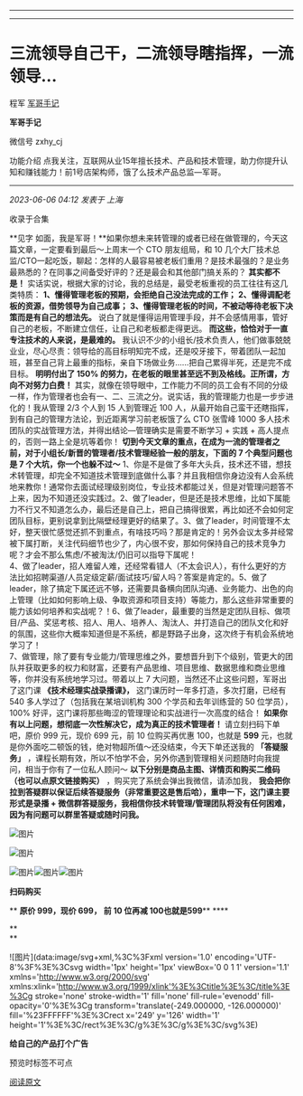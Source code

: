 ----------------------------------------
----------------------------------------
#  三流领导自己干，二流领导瞎指挥，一流领导...

程军  [ 军哥手记 ](javascript:void\(0\);)

**军哥手记** ![]()

微信号 zxhy_cj

功能介绍 点我关注，互联网从业15年擅长技术、产品和技术管理，助力你提升认知和赚钱能力！前1号店架构师，饿了么技术产品总监—军哥。

____

_2023-06-06 04:12_ _发表于 上海_

收录于合集

**见字 如面，我是军哥！**如果你想未来转管理的或者已经在做管理的，今天这篇文章，一定要看到最后～上周末一个 CTO 朋友组局，和 10
几个大厂技术总监/CTO一起吃饭，聊起：怎样的人最容易被老板们重用？是技术最强的？是业务最熟悉的？在同事之间备受好评的？还是最会和其他部门搞关系的？
**其实都不是！** 实话实说，根据大家的讨论，我的总结是，最受老板重视的员工往往有这几类特质： **1、懂得管理老板的预期，会拒绝自己没法完成的工作；**
**2、懂得调配老板的资源，借势领导为自己成事；** **3、懂得管理老板的时间，不被动等待老板下决策而是有自己的想法先。**
说白了就是懂得运用管理手段，并不会感情用事，管好自己的老板，不断建立信任，让自己和老板都走得更远。 **而这些，恰恰对于一直专注技术的人来说，是最难的。**
我认识不少的小组长/技术负责人，他们做事兢兢业业，尽心尽责：领导给的高目标明知完不成，还是咬牙接下，带着团队一起加班，甚至自己背上最重的指标，亲自下场做业务......把自己累得半死，还是完不成目标。
**明明付出了 150% 的努力，在老板的眼里甚至远不到及格线。正所谓，方向不对努力白费！**
其实，就像在领导眼中，工作能力不同的员工会有不同的分级一样，作为管理者也会有一、二、三流之分。说实话，我的管理能力也是一步步进化的！我从管理 2/3 个人到
15 人到管理近 100 人，从最开始自己蛮干还瞎指挥，到有自己的管理方法论，到近距离学习前老板饿了么 CTO 张雪峰 1000
多人技术团队的实战管理方法，并得出结论—管理确实是需要不断学习 + 实践 + 高人提点的，否则一路上全是坑等着你！
**切到今天文章的重点，在成为一流的管理者之前，对于小组长/新晋的管理者/技术管理经验一般的朋友，下面的 7 个典型问题也是 7
个大坑，你一个也躲不过～**
1、你是不是做了多年大头兵，技术还不错，想技术转管理，却完全不知道技术管理到底做什么事？并且我相信你身边没有人会系统地来教你！通常你去面试经理级别岗位，专业技术都能过关，但是对管理问题答不上来，因为不知道还没实践过。2、做了leader，但是还是技术思维，比如下属能力不行又不知道怎么办，最后还是自己上，把自己搞得很累，再比如还不会如何定团队目标，更别说拿到比隔壁经理更好的结果了。3、做了leader，时间管理不太好，整天很忙感觉还抓不到重点，有啥技巧吗？那是肯定的！另外会议太多并经常被下属打断，关注代码细节也少了，内心很不安，那如何保持自己的技术竞争力呢？才会不那么焦虑/不被淘汰/仍旧可以指导下属呢！  
4、做了leader，招人难留人难，还经常看错人（不太会识人），有什么更好的方法比如招聘渠道/人员定级定薪/面试技巧/留人吗？答案是肯定的。5、做了leader，除了搞定下属还远不够，还需要具备横向团队沟通、业务能力、出色的向上管理（比如如何影响上级、争取资源和项目支持）等能力，那么这些非常重要的能力该如何培养和实战呢？！6、做了leader，最重要的当然是定团队目标、做项目/产品、奖惩考核、招人、用人、培养人、淘汰人、并打造自己的团队文化和好的氛围，这些你大概率知道但是不系统，都是野路子出身，这次终于有机会系统地学习了！  
7、做管理，除了要有专业能力/管理思维之外，要想晋升到下个级别，管更大的团队并获取更多的权力和财富，还要有产品思维、项目思维、数据思维和商业思维等，你并没有系统地学习过。带着以上
7 大问题，当然还不止这些问题，军哥出了这门课 **《技术经理实战录播课》，** 这门课历时一年多打造，多次打磨，已经有 540
多人学过了（包括我在某培训机构 300 个学员和去年训练营的 50 位学员），100% 好评，这门课将那些晦涩的管理理论和实战进行一次高度的结合！
**如果你有以上问题，想彻底一次性解决它，成为真正的技术管理者！** 请立刻扫码下单吧，原价 999 元，现价 699 元，前 10 位购买再优惠
100，也就是 **599** 元，也就是你外面吃二顿饭的钱，绝对物超所值～还没结束，今天下单还送我的 **「答疑服务」**
，课程长期有效，所以不怕学不会，另外你遇到管理相关问题随时向我提问，相当于你有了一位私人顾问～
**以下分别是商品主图、详情页和购买二维码（也可以点原文链接购买）** ，购买完了系统会弹出我微信，请添加我，
**我会把你拉到答疑群以保证后续答疑服务（非常重要这是售后哈），重申一下，这门课主要形式是录播 +
微信群答疑服务，我相信你技术转管理/管理团队将没有任何困难，因为有问题可以群里答疑或随时问我。**

![图片](https://mmbiz.qpic.cn/mmbiz_jpg/zoS8kK5mlOkibyFjUA5WG26kImMibLnKhlexjzCIcziccGzwIxMP5sM3mYH0OdFpDic9VY1TzibK6jDbcVahYIzbibLg/640?wx_fmt=jpeg)

![图片](https://mmbiz.qpic.cn/mmbiz_jpg/zoS8kK5mlOkibyFjUA5WG26kImMibLnKhlMHBMZhsvt5Zooqkw4elCzUianyVnm6TN1ib6FiaJ6rbBsZTpXLckic88kA/640?wx_fmt=jpeg)

![图片](https://mmbiz.qpic.cn/mmbiz_png/b96CibCt70iaajvl7fD4ZCicMcjhXMp1v6UibM134tIsO1j5yqHyNhh9arj090oAL7zGhRJRq6cFqFOlDZMleLl4pw/640?wx_fmt=png&wxfrom=5&wx_lazy=1&wx_co=1)![图片](https://mmbiz.qpic.cn/mmbiz_png/b96CibCt70iaajvl7fD4ZCicMcjhXMp1v6UibM134tIsO1j5yqHyNhh9arj090oAL7zGhRJRq6cFqFOlDZMleLl4pw/640?wx_fmt=png&wxfrom=5&wx_lazy=1&wx_co=1)![图片](https://mmbiz.qpic.cn/mmbiz_png/b96CibCt70iaajvl7fD4ZCicMcjhXMp1v6UibM134tIsO1j5yqHyNhh9arj090oAL7zGhRJRq6cFqFOlDZMleLl4pw/640?wx_fmt=png&wxfrom=5&wx_lazy=1&wx_co=1)

 **扫码购买**

 ** **原价 999，现价 699，** **前 10 位再减 100也就是599**** ****

 **  
**

![图片](data:image/svg+xml,%3C%3Fxml version='1.0' encoding='UTF-8'%3F%3E%3Csvg
width='1px' height='1px' viewBox='0 0 1 1' version='1.1'
xmlns='http://www.w3.org/2000/svg'
xmlns:xlink='http://www.w3.org/1999/xlink'%3E%3Ctitle%3E%3C/title%3E%3Cg
stroke='none' stroke-width='1' fill='none' fill-rule='evenodd' fill-
opacity='0'%3E%3Cg transform='translate\(-249.000000, -126.000000\)'
fill='%23FFFFFF'%3E%3Crect x='249' y='126' width='1'
height='1'%3E%3C/rect%3E%3C/g%3E%3C/g%3E%3C/svg%3E)

 **给自己的产品打个广告**

预览时标签不可点

[阅读原文](javascript:;)

